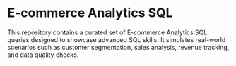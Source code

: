 # E-commerce Analytics SQL
This repository contains a curated set of E-commerce Analytics SQL queries designed to showcase advanced SQL skills. It simulates real-world scenarios such as customer segmentation, sales analysis, revenue tracking, and data quality checks.
